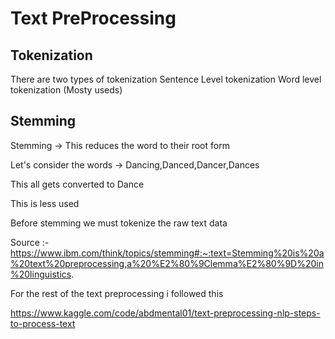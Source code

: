 # Text PreProcessing

## Tokenization

There are two types of tokenization
Sentence Level tokenization
Word level tokenization (Mosty useds)

## Stemming 
Stemming -> This reduces the word to their root form 

Let's consider the words -> Dancing,Danced,Dancer,Dances 

This all gets converted to Dance

This is less used 

Before stemming we must tokenize the raw text data

Source :- https://www.ibm.com/think/topics/stemming#:~:text=Stemming%20is%20a%20text%20preprocessing,a%20%E2%80%9Clemma%E2%80%9D%20in%20linguistics.

For the rest of the text preprocessing i followed this 

https://www.kaggle.com/code/abdmental01/text-preprocessing-nlp-steps-to-process-text

